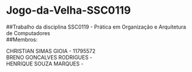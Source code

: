 # Jogo-da-Velha-SSC0119

##Trabalho da disciplina SSC0119 - Prática em Organização e Arquitetura de Computadores<br>
##Membros: <br>

CHRISTIAN SIMAS GIOIA - 11795572<br>
BRENO GONCALVES RODRIGUES - <br>
HENRIQUE SOUZA MARQUES - <br>
